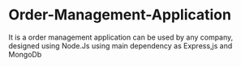 # Order-Management-Application
It is a order management application can be used by any company, designed using Node.Js using main dependency as Express,js and MongoDb 
